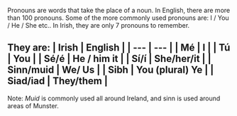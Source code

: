 Pronouns are words that take the place of a noun. In English, there are more than 100 pronouns. Some of the more commonly used pronouns are: I / You / He / She etc.. In Irish, they are only 7 pronouns to remember. 

They are: 
| Irish | English |
| --- | --- |
| Mé | I |
| Tú | You |
| Sé/é | He / him it |
| Sí/í | She/her/it |
| Sinn/muid | We/ Us |
| Sibh | You (plural) Ye |
| Siad/iad | They/them |
----
 Note:  *Muid* is commonly used all around Ireland, and sinn is used around areas of Munster.
